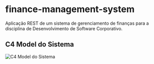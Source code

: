 # finance-management-system
Aplicação REST de um sistema de gerenciamento de finanças para a disciplina de Desenvolvimento de Software Corporativo.

## C4 Model do Sistema

![C4 Model do Sistema](./arquitetura%20geral%20-%20gestão%20de%20finanças.png)
